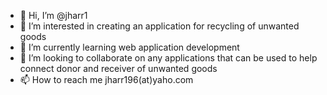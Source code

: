 - 👋 Hi, I’m @jharr1
- 👀 I’m interested in creating an application for recycling of unwanted goods
- 🌱 I’m currently learning web application development
- 💞️ I’m looking to collaborate on any applications that can be used to help connect donor and receiver of unwanted goods
- 📫 How to reach me jharr196(at)yaho.com

<!---
jharr1/jharr1 is a ✨ special ✨ repository because its `README.md` (this file) appears on your GitHub profile.
You can click the Preview link to take a look at your changes.
--->
